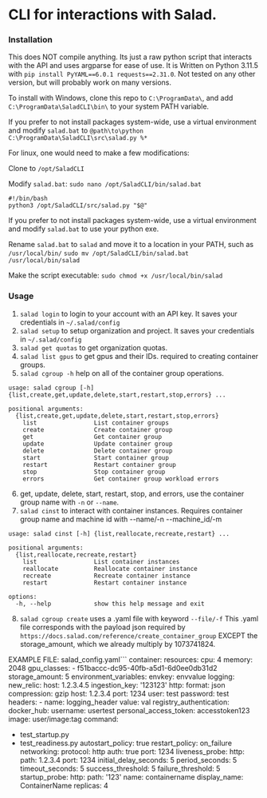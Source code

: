# CLI for interactions with Salad. 

### Installation
This does NOT compile anything. Its just a raw python script that interacts with the API and uses argparse for ease of use.
It is Written on Python 3.11.5 with `pip install PyYAML==6.0.1 requests==2.31.0`. Not tested on any other version, but will probably work on many versions.

To install with Windows, clone this repo to `C:\ProgramData\`, and add `C:\ProgramData\SaladCLI\bin\` to your system PATH variable.

If you prefer to not install packages system-wide, use a virtual environment and modify `salad.bat` to `@path\to\python C:\ProgramData\SaladCLI\src\salad.py %*`

For linux, one would need to make a few modifications:

Clone to `/opt/SaladCLI`

Modify `salad.bat`:
`sudo nano /opt/SaladCLI/bin/salad.bat`

```
#!/bin/bash
python3 /opt/SaladCLI/src/salad.py "$@"
```

If you prefer to not install packages system-wide, use a virtual environment and modify `salad.bat` to use your python exe.

Rename `salad.bat` to `salad` and move it to a location in your PATH, such as `/usr/local/bin/`
`sudo mv /opt/SaladCLI/bin/salad.bat /usr/local/bin/salad`

Make the script executable:
`sudo chmod +x /usr/local/bin/salad`

### Usage
1. `salad login` to login to your account with an API key. It saves your credentials in `~/.salad/config`
2. `salad setup` to setup organization and project. It saves your credentials in `~/.salad/config`
3. `salad get quotas` to get organization quotas.
4. `salad list gpus` to get gpus and their IDs. required to creating container groups.
5. `salad cgroup -h` help on all of the container group operations.
```
usage: salad cgroup [-h] {list,create,get,update,delete,start,restart,stop,errors} ...

positional arguments:
  {list,create,get,update,delete,start,restart,stop,errors}
    list                List container groups
    create              Create container group
    get                 Get container group
    update              Update container group
    delete              Delete container group
    start               Start container group
    restart             Restart container group
    stop                Stop container group
    errors              Get container group workload errors
```
6. get, update, delete, start, restart, stop, and errors, use the container group name with `-n` or `--name`.
7. `salad cinst` to interact with container instances. Requires container group name and machine id with --name/-n --machine_id/-m
```
usage: salad cinst [-h] {list,reallocate,recreate,restart} ...

positional arguments:
  {list,reallocate,recreate,restart}
    list                List container instances
    reallocate          Reallocate container instance
    recreate            Recreate container instance
    restart             Restart container instance

options:
  -h, --help            show this help message and exit
```
8. `salad cgroup create` uses a .yaml file with keyword `--file/-f`
This .yaml file corresponds with the payload json required by `https://docs.salad.com/reference/create_container_group` EXCEPT the storage_amount, which we already multiply by 1073741824.

EXAMPLE FILE:
salad_config.yaml```
container:
  resources:
    cpu: 4
    memory: 2048
    gpu_classes:
    - f51baccc-dc95-40fb-a5d1-6d0ee0db31d2
    storage_amount: 5
  environment_variables:
    envkey: envvalue
  logging:
    new_relic:
      host: 1.2.3.4.5
      ingestion_key: '123123'
    http:
      format: json
      compression: gzip
      host: 1.2.3.4
      port: 1234
      user: test
      password: test
      headers:
      - name: logging_header
        value: val
  registry_authentication:
    docker_hub:
      username: usertest
      personal_access_token: accesstoken123
  image: user/image:tag
  command:
  - test_startup.py
  - test_readiness.py
autostart_policy: true
restart_policy: on_failure
networking:
  protocol: http
  auth: true
  port: 1234
liveness_probe:
  http:
    path: 1.2.3.4
    port: 1234
  initial_delay_seconds: 5
  period_seconds: 5
  timeout_seconds: 5
  success_threshold: 5
  failure_threshold: 5
startup_probe:
  http:
    path: '123'
name: containername
display_name: ContainerName
replicas: 4
```
